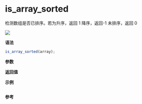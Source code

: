 # is_array_sorted

检测数组是否已排序。若为升序，返回 1 降序，返回-1 未排序，返回 0

![](https://img.shields.io/badge/-Array-blue)

**语法**

```js
is_array_sorted(array);
```

**参数**

**返回值**

**示例**

```js

```

**参考**

